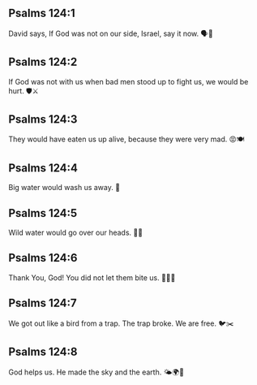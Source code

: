 ## Psalms 124:1
David says, If God was not on our side, Israel, say it now. 🗣️🙏
## Psalms 124:2
If God was not with us when bad men stood up to fight us, we would be hurt. 🛡️⚔️
## Psalms 124:3
They would have eaten us up alive, because they were very mad. 😡🍽️
## Psalms 124:4
Big water would wash us away. 🌊
## Psalms 124:5
Wild water would go over our heads. 🌊😧
## Psalms 124:6
Thank You, God! You did not let them bite us. 🙌🙏🦷
## Psalms 124:7
We got out like a bird from a trap. The trap broke. We are free. 🐦✂️
## Psalms 124:8
God helps us. He made the sky and the earth. 🌤️🌍🙏
